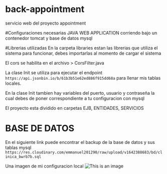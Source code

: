 # back-appointment
servicio web del proyecto appointment

#Configuraciones necesarias
JAVA WEB APPLICATION corriendo bajo un contenedor tomcat y base de datos mysql

#Librerias utilizadas
En la carpeta libraries estan las librerias que utiliza el sistema para funcionar, debes importarlas al momento de cargar el sistema

El cors se habilita en el archivo > CorsFilter.java

La clase Init se utiliza para ejecutar el endpoint `https://api.jsonbin.io/b/61b3b51e62ed886f915dd68a` para llenar mis tablas locales. 

En la clase Init tambien hay variables del puerto, usuario y contraseña la cual debes de poner correspondiente a tu configuracion con mysql

El proyecto esta dividido en carpetas EJB, ENTIDADES, SERVICIOS 

# BASE DE DATOS

En el siguiente link puede encontrar el backup de la base de datos y sus tablas mysql `https://res.cloudinary.com/emmanuel201290/raw/upload/v1642388683/bd/clinica_bwrb7b.sql`

Una imagen de mi configuracion local ![This is an image](https://res.cloudinary.com/emmanuel201290/image/upload/v1642388960/bd/configuracion_rc7icg.png)
